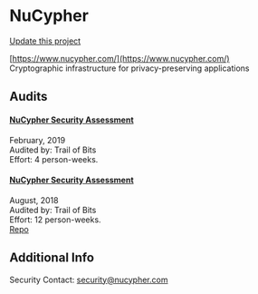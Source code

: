 
# NuCypher

[Update this project](https://github.com/ConsenSys/blockchainSecurityDB/edit/master/projects/nucypher.json)
  
[https://www.nucypher.com/](https://www.nucypher.com/)<br>
Cryptographic infrastructure for privacy-preserving applications


## Audits



#### [NuCypher Security Assessment](https://github.com/trailofbits/publications/blob/master/reviews/nucypher-2.pdf)

February, 2019<br>
Audited by: Trail of Bits<br>Effort: 4 person-weeks.<br>

      


#### [NuCypher Security Assessment](https://github.com/trailofbits/publications/blob/master/reviews/nucypher.pdf)

August, 2018<br>
Audited by: Trail of Bits<br>Effort: 12 person-weeks.<br>
[Repo](https://github.com/nucypher/nucypher/tree/master/nucypher)
      

  



## Additional Info

Security Contact: security@nucypher.com
